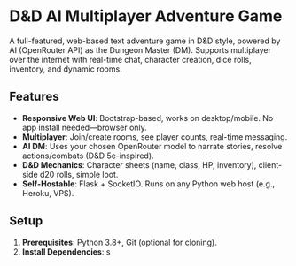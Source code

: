 # D&D AI Multiplayer Adventure Game

A full-featured, web-based text adventure game in D&D style, powered by AI (OpenRouter API) as the Dungeon Master (DM). Supports multiplayer over the internet with real-time chat, character creation, dice rolls, inventory, and dynamic rooms.

## Features
- **Responsive Web UI**: Bootstrap-based, works on desktop/mobile. No app install needed—browser only.
- **Multiplayer**: Join/create rooms, see player counts, real-time messaging.
- **AI DM**: Uses your chosen OpenRouter model to narrate stories, resolve actions/combats (D&D 5e-inspired).
- **D&D Mechanics**: Character sheets (name, class, HP, inventory), client-side d20 rolls, simple loot.
- **Self-Hostable**: Flask + SocketIO. Runs on any Python web host (e.g., Heroku, VPS).

## Setup
1. **Prerequisites**: Python 3.8+, Git (optional for cloning).
2. **Install Dependencies**: s
